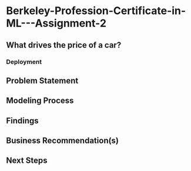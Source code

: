 # Berkeley-Profession-Certificate-in-ML---Assignment-2
## What drives the price of a car?

### Deployment
## Problem Statement
## Modeling Process
## Findings
## Business Recommendation(s)
## Next Steps
